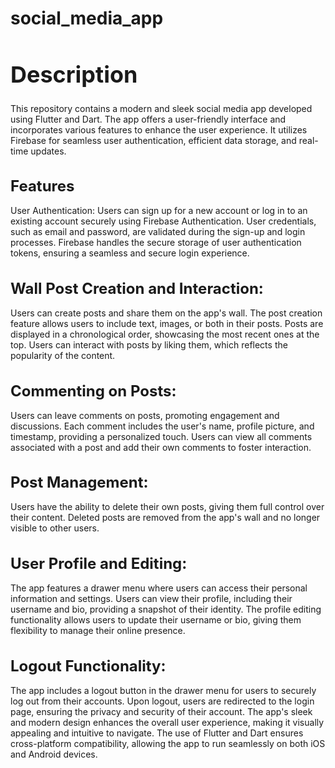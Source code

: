 # social_media_app

<h1 style="font-size: 36px;">Description</h1>
This repository contains a modern and sleek social media app developed using Flutter and Dart. The app offers a user-friendly interface and incorporates various features to enhance the user experience. It utilizes Firebase for seamless user authentication, efficient data storage, and real-time updates.

<h1 style="font-size: 24px;">Features</h1>
User Authentication:
Users can sign up for a new account or log in to an existing account securely using Firebase Authentication.
User credentials, such as email and password, are validated during the sign-up and login processes.
Firebase handles the secure storage of user authentication tokens, ensuring a seamless and secure login experience.


<h1 style="font-size: 24px;">Wall Post Creation and Interaction:</h1>
Users can create posts and share them on the app's wall.
The post creation feature allows users to include text, images, or both in their posts.
Posts are displayed in a chronological order, showcasing the most recent ones at the top.
Users can interact with posts by liking them, which reflects the popularity of the content.


<h1 style="font-size: 24px;">Commenting on Posts:</h1>
Users can leave comments on posts, promoting engagement and discussions.
Each comment includes the user's name, profile picture, and timestamp, providing a personalized touch.
Users can view all comments associated with a post and add their own comments to foster interaction.


<h1 style="font-size: 24px;">Post Management:</h1>
Users have the ability to delete their own posts, giving them full control over their content.
Deleted posts are removed from the app's wall and no longer visible to other users.


<h1 style="font-size: 24px;">User Profile and Editing:</h1>
The app features a drawer menu where users can access their personal information and settings.
Users can view their profile, including their username and bio, providing a snapshot of their identity.
The profile editing functionality allows users to update their username or bio, giving them flexibility to manage their online presence.


<h1 style="font-size: 24px;">Logout Functionality:</h1>
The app includes a logout button in the drawer menu for users to securely log out from their accounts.
Upon logout, users are redirected to the login page, ensuring the privacy and security of their account.
The app's sleek and modern design enhances the overall user experience, making it visually appealing and intuitive to navigate. The use of Flutter and Dart ensures cross-platform compatibility, allowing the app to run seamlessly on both iOS and Android devices.
